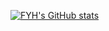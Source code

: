 [![FYH's GitHub stats](https://github-readme-stats.vercel.app/api?username=FYH620&theme=tokyonight)](https://github.com/anuraghazra/github-readme-stats)

